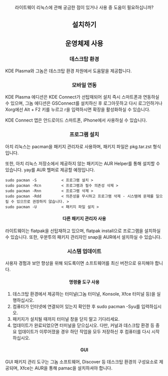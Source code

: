 <p align="center">
라이트웨이 리눅스에 관해 궁금한 점이 있거나 사용 중 도움이 필요하십니까?
</p>

<h2 align="center">설치하기</h2>

<h2 align="center">운영체제 사용</h2>

<h3 align="center">데스크탑 환경</h3>

KDE Plasma와 그놈은 데스크탑 환경 차원에서 도움말을 제공합니다.

<h3 align="center">모바일 연동</h3>

KDE Plasma 에디션은 KDE Connect가 선탑재되어 설치 즉시 스마트폰과 연동하실 수 있으며, 그놈 에디션은 GSConnect를 설치하신 후 로그아웃하고 다시 로그인하거나 Xorg에선 Alt + F2 키를 누르고 r을 입력하시면 확장을 활성화하실 수 있습니다.

KDE Connect 앱은 안드로이드 스마트폰, iPhone에서 사용하실 수 있습니다.

<h3 align="center">프로그램 설치</h3>

아치 리눅스는 pacman을 패키지 관리자로 사용하며, 패키지 파일은 pkg.tar.zst 형식입니다.

또한, 아치 리눅스 저장소에서 제공하지 않는 패키지는 AUR Helper를 통해 설치할 수 있습니다. yay를 AUR 헬퍼로 제공할 예정입니다.

```
sudo pacman -S           < 프로그램 설치 >
sudo pacman -Rcn         < 프로그램과 필수 의존성 삭제 >
sudo pacman -Rnn         < 프로그램 삭제 >
sudo pacman -Rdd         < 의존성을 무시하고 프로그램 삭제 - 시스템에 문제를 일으킬 수 있으므로 권장하지 않습니다. >
sudo pacman -U           < 패키지 파일 설치 >
```

<h4 align="center">다른 패키지 관리자 사용</h4>

라이트웨이는 flatpak을 선탑재하고 있으며, flatpak install으로 프로그램을 설치하실 수 있습니다. 또한, 우분투의 패키지 관리자인 snap을 AUR에서 설치하실 수 있습니다.

<h3 align="center">시스템 업데이트</h3>

사용자 경험과 보안 향상을 위해 되도록이면 소프트웨어를 최신 버전으로 유지해야 합니다. 

<h4 align="center">명령줄 도구 사용</h4>

1. 데스크탑 환경에서 제공하는 터미널(그놈 터미널, Konsole, Xfce 터미널 등)을 실행하십시오.
2. 컴퓨터가 인터넷에 연결되어 있는지 확인한 후 sudo pacman -Syu를 입력하십시오.
3. 패키지가 설치될 때까지 터미널 창을 닫지 말고 기다리세요.
4. 업데이트가 완료되었으면 터미널을 닫으십시오. 다만, 커널과 데스크탑 환경 등 중요 업데이트가 이루어졌을 경우 하던 작업을 모두 저장하신 후 컴퓨터를 다시 시작하십시오.

<h4 align="center">GUI</h4>

GUI 패키지 관리 도구는 그놈 소프트웨어, Discover 등 데스크탑 환경의 구성요소로 제공되며, Xfce는 AUR을 통해 pamac을 설치하셔야 합니다.
